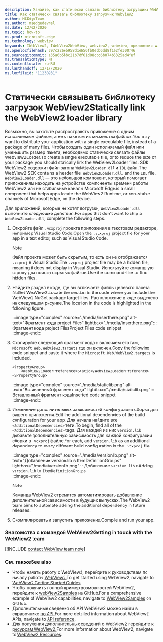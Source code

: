 ```yaml
---
description: Узнайте, как статически связать библиотеку загрузщика WebView2.
title: Как статически связать библиотеку загрузчик WebView2
author: MSEdgeTeam
ms.author: msedgedevrel
ms.date: 12/02/2020
ms.topic: how-to
ms.prod: microsoft-edge
ms.technology: webview
keywords: IWebView2, IWebView2WebView, webview2, webview, приложения win32, win32, edge, ICoreWebView2, ICoreWebView2Host, элемент управления браузером, edge html
ms.openlocfilehash: 397c226eb958d1e656fb0ecb6dd8f1e2fe300746
ms.sourcegitcommit: a35a6b5bbc21b7df61d08cbc6b074b5325ad4fef
ms.translationtype: MT
ms.contentlocale: ru-RU
ms.lasthandoff: 12/17/2020
ms.locfileid: "11230931"
---
```

# <span data-ttu-id="10708-104">Статически связывать библиотеку загрузок WebView2</span><span class="sxs-lookup"><span data-stu-id="10708-104">Statically link the WebView2 loader library</span></span>  

<span data-ttu-id="10708-105">Возможно, вы захотите распространять приложение с одним исполняемым файлом, а не с пакетом из множества файлов.</span><span class="sxs-lookup"><span data-stu-id="10708-105">You may want to distribute your application with a single executable file, instead of a package of many files.</span></span> <span data-ttu-id="10708-106">Чтобы создать один исполняемый файл или уменьшить размер пакета, необходимо статически связать файлы WebView2Loader.</span><span class="sxs-lookup"><span data-stu-id="10708-106">To create a single executable file, or to reduce the size of your package, you should statically link the WebView2Loader files.</span></span> <span data-ttu-id="10708-107">SDK WebView2 содержит файл загона `WebView2Loader.dll` и `IDL` файл.</span><span class="sxs-lookup"><span data-stu-id="10708-107">The WebView2 SDK contains a header file, `WebView2Loader.dll`, and the `IDL` file.</span></span> `WebView2Loader.dll` <span data-ttu-id="10708-108">— это небольшой компонент, который помогает приложениям находить на устройстве компоненты времени работы WebView2 или не стабильные каналы Microsoft Edge.</span><span class="sxs-lookup"><span data-stu-id="10708-108">is a small component that helps apps locate the WebView2 Runtime, or non-stable channels of Microsoft Edge, on the device.</span></span>  

<span data-ttu-id="10708-109">Для приложений, которые не хотят погрузки, `WebView2Loader.dll` выполните следующие действия.</span><span class="sxs-lookup"><span data-stu-id="10708-109">For apps that don't want to ship a `WebView2Loader.dll`, complete the following steps.</span></span>  

1.  <span data-ttu-id="10708-110">Откройте файл `.vcxproj` проекта приложения в текстовом редакторе, например Visual Studio Code.</span><span class="sxs-lookup"><span data-stu-id="10708-110">Open the `.vcxproj` project file for your app in a text editor, such as Visual Studio Code.</span></span>  
    
    > [!NOTE]
    > <span data-ttu-id="10708-111">Файл проекта может быть скрытым, то есть он не отображается `.vcproj` в Visual Studio.</span><span class="sxs-lookup"><span data-stu-id="10708-111">The `.vcproj` project file may be a hidden file, meaning it does not display in Visual Studio.</span></span>  <span data-ttu-id="10708-112">Используйте командную строку для поиска скрытых файлов.</span><span class="sxs-lookup"><span data-stu-id="10708-112">Use the command-line to find hidden files.</span></span>  
    
1.  <span data-ttu-id="10708-113">Найдите раздел в коде, где вы включаете файлы целевого пакета NuGet WebView2.</span><span class="sxs-lookup"><span data-stu-id="10708-113">Locate the section in the code where you include the WebView2 NuGet package target files.</span></span>  <span data-ttu-id="10708-114">Расположение в коде выделено на следующем рисунке.</span><span class="sxs-lookup"><span data-stu-id="10708-114">The location in the code is highlighted in the following figure.</span></span>  

    :::image type="complex" source="./media/inserthere.png" alt-text="Фрагмент кода project Files" lightbox="./media/inserthere.png":::
       <span data-ttu-id="10708-116">Фрагмент кода project Files</span><span class="sxs-lookup"><span data-stu-id="10708-116">Project Files code snippet</span></span>   
    :::image-end:::  
  
1.  <span data-ttu-id="10708-117">Скопируйте следующий фрагмент кода и включаем его там, `Microsoft.Web.WebView2.targets` где он включен.</span><span class="sxs-lookup"><span data-stu-id="10708-117">Copy the following code snippet and paste it where the `Microsoft.Web.WebView2.targets` is included.</span></span>  

    ```xaml
    <PropertyGroup> 
        <WebView2LoaderPreference>Static</WebView2LoaderPreference> 
    </PropertyGroup>
    ```
      
    :::image type="complex" source="./media/staticlib.png" alt-text="Вставленный фрагмент кода" lightbox="./media/staticlib.png":::
       <span data-ttu-id="10708-119">Вставленный фрагмент кода</span><span class="sxs-lookup"><span data-stu-id="10708-119">Inserted code snippet</span></span>  
    :::image-end:::  
    
1.  <span data-ttu-id="10708-120">Изменение дополнительных зависимостей конфигурации сборки для вашего приложения.</span><span class="sxs-lookup"><span data-stu-id="10708-120">Edit the additional dependencies of the build configuration for your app.</span></span>  <span data-ttu-id="10708-121">Для начала найдите все `<AdditionalDependencies>` теги.</span><span class="sxs-lookup"><span data-stu-id="10708-121">To begin, find all of the `<AdditionalDependencies>` tags.</span></span> <span data-ttu-id="10708-122">Для каждой из них `version.lib` добавьте дополнительную зависимость для каждой конфигурации сборки в `.vcxproj` файле.</span><span class="sxs-lookup"><span data-stu-id="10708-122">For each, add `version.lib` as an additional dependency to every different build configuration in the `.vcxproj` file.</span></span>  
    
    :::image type="complex" source="./media/versionlib.png" alt-text="Добавление version.lib в ItemDefinitionGroups" lightbox="./media/versionlib.png":::
       <span data-ttu-id="10708-124">Добавление `version.lib` в</span><span class="sxs-lookup"><span data-stu-id="10708-124">Adding `version.lib` to</span></span> `ItemDefinitionGroups`  
    :::image-end:::  
    
    > [!NOTE]
    > <span data-ttu-id="10708-125">Команда WebView2 стремится автоматизировать добавление дополнительной зависимости в будущих выпусках.</span><span class="sxs-lookup"><span data-stu-id="10708-125">The WebView2 team aims to automate adding the additional dependency in future releases.</span></span>  
    
1. <span data-ttu-id="10708-126">Скомпилировать и запустить приложение.</span><span class="sxs-lookup"><span data-stu-id="10708-126">Compile and run your app.</span></span>

### <span data-ttu-id="10708-127">Знакомство с командой WebView2</span><span class="sxs-lookup"><span data-stu-id="10708-127">Getting in touch with the WebView2 team</span></span>  

[!INCLUDE [contact WebView team note](../includes/contact-webview-team-note.md)]  

### <span data-ttu-id="10708-128">См. также</span><span class="sxs-lookup"><span data-stu-id="10708-128">See also</span></span>  

*   <span data-ttu-id="10708-129">Чтобы начать работу с WebView2, перейдите к руководствам по началу работы [WebView2.][Webview2MainGettingStarted]</span><span class="sxs-lookup"><span data-stu-id="10708-129">To get started using WebView2, navigate to [WebView2 Getting Started Guides][Webview2MainGettingStarted].</span></span>  
*   <span data-ttu-id="10708-130">Чтобы получить полный пример возможностей WebView2, перейдите к [webView2Samples][GithubMicrosoftedgeWebview2samples] на GitHub.</span><span class="sxs-lookup"><span data-stu-id="10708-130">For a comprehensive example of WebView2 capabilities, navigate to [WebView2Samples][GithubMicrosoftedgeWebview2samples] on GitHub.</span></span>
*   <span data-ttu-id="10708-131">Дополнительные сведения об API WebView2 можно найти в справочнике [по API.][Webview2ApiReference]</span><span class="sxs-lookup"><span data-stu-id="10708-131">For more detailed information about WebView2 APIs, navigate to [API reference][Webview2ApiReference].</span></span>
*   <span data-ttu-id="10708-132">Для получения дополнительных сведений о WebView2 перейдите к [ресурсам WebView2.][Webview2MainNextSteps]</span><span class="sxs-lookup"><span data-stu-id="10708-132">For more information about WebView2, navigate to [WebView2 Resources][Webview2MainNextSteps].</span></span>

<!-- links -->  

[DevtoolsGuideChromiumMain]: ../index.md "Средства разработчика Microsoft Edge (Chromium) | Документы Майкрософт"  

[Webview2ApiReference]: ../webview2-api-reference.md "Microsoft Edge WebView2 API Reference | Документы Майкрософт"  
[Webview2MainNextSteps]: ../index.md#next-steps "Дальнейшие действия — введение в Microsoft Edge WebView2 (предварительная версия) | Документы Майкрософт"  
[Webview2MainGettingStarted]: ../index.md#getting-started "Начало работы — введение в Microsoft Edge WebView2 (предварительная версия) | Документы Майкрософт"  

[GithubMicrosoftedgeWebviewfeedbackMain]: https://github.com/MicrosoftEdge/WebViewFeedback "Обратная связь WebView — MicrosoftEdge/WebViewFeedback | GitHub"  
[GithubMicrosoftedgeWebview2samples]: https://github.com/MicrosoftEdge/WebView2Samples "WebView2 Samples - MicrosoftEdge/WebView2Samples | GitHub"  

[GithubMicrosoftVscodeJSDebugWhatsNew]: https://github.com/microsoft/vscode-js-debug#whats-new "Новые возможности - Отладатель JavaScript для Visual Studio Code — microsoft/vscode-js-debug | GitHub"  

[GithubMicrosoftVscodeEdgeDebug2ReadmeChromiumWebviewApplications]: https://github.com/microsoft/vscode-edge-debug2/blob/master/README.md#microsoft-edge-chromium-webview-applications "Приложения Microsoft Edge (Chromium) WebView — Visual Studio Code — отладка для Microsoft Edge — microsoft/vscode-edge-debug2 | GitHub"  
